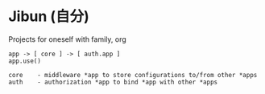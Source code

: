 # Jibun (自分)

Projects for oneself with family, org

```
app -> [ core ] -> [ auth.app ]
app.use()

core	- middleware *app to store configurations to/from other *apps
auth	- authorization *app to bind *app with other *apps
```


